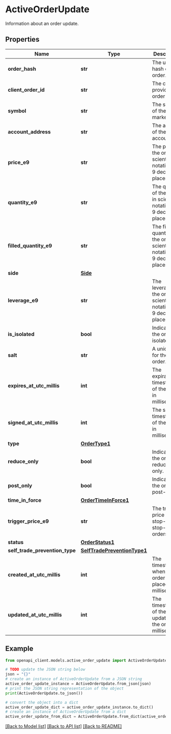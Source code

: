 # ActiveOrderUpdate

Information about an order update.

## Properties

Name | Type | Description | Notes
------------ | ------------- | ------------- | -------------
**order_hash** | **str** | The unique hash of the order. | 
**client_order_id** | **str** | The client-provided order ID. | [optional] 
**symbol** | **str** | The symbol of the market. | 
**account_address** | **str** | The address of the account. | 
**price_e9** | **str** | The price of the order in scientific notation with 9 decimal places. | 
**quantity_e9** | **str** | The quantity of the order in scientific notation with 9 decimal places. | 
**filled_quantity_e9** | **str** | The filled quantity of the order in scientific notation with 9 decimal places. | 
**side** | [**Side**](Side.md) |  | 
**leverage_e9** | **str** | The leverage of the order in scientific notation with 9 decimal places. | 
**is_isolated** | **bool** | Indicates if the order is isolated. | 
**salt** | **str** | A unique salt for the order. | 
**expires_at_utc_millis** | **int** | The expiration timestamp of the order in milliseconds. | 
**signed_at_utc_millis** | **int** | The signing timestamp of the order in milliseconds. | 
**type** | [**OrderType1**](OrderType1.md) |  | 
**reduce_only** | **bool** | Indicates if the order is reduce-only. | 
**post_only** | **bool** | Indicates if the order is post-only. | 
**time_in_force** | [**OrderTimeInForce1**](OrderTimeInForce1.md) |  | 
**trigger_price_e9** | **str** | The trigger price for stop-limit or stop-market orders. | [optional] 
**status** | [**OrderStatus1**](OrderStatus1.md) |  | 
**self_trade_prevention_type** | [**SelfTradePreventionType1**](SelfTradePreventionType1.md) |  | 
**created_at_utc_millis** | **int** | The timestamp when the order was placed, in milliseconds. | 
**updated_at_utc_millis** | **int** | The timestamp of the last update of the order in milliseconds. | 

## Example

```python
from openapi_client.models.active_order_update import ActiveOrderUpdate

# TODO update the JSON string below
json = "{}"
# create an instance of ActiveOrderUpdate from a JSON string
active_order_update_instance = ActiveOrderUpdate.from_json(json)
# print the JSON string representation of the object
print(ActiveOrderUpdate.to_json())

# convert the object into a dict
active_order_update_dict = active_order_update_instance.to_dict()
# create an instance of ActiveOrderUpdate from a dict
active_order_update_from_dict = ActiveOrderUpdate.from_dict(active_order_update_dict)
```
[[Back to Model list]](../README.md#documentation-for-models) [[Back to API list]](../README.md#documentation-for-api-endpoints) [[Back to README]](../README.md)


